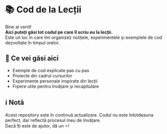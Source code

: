 # 📚 Cod de la Lecții

Bine ai venit!  
**Aici puteți găsi tot codul pe care îl scriu eu la lecții.**  
Este un loc în care îmi organizez notițele, experimentele și exemplele de cod dezvoltate în timpul orelor.

## 📁 Ce vei găsi aici

- Exemple de cod explicate pas cu pas  
- Proiecte din cadrul cursurilor  
- Experimente personale inspirate din lecții  
- Fișiere utile pentru învățare și recapitulare

## ℹ️ Notă

Acest repository este în continuă actualizare. Codul nu este întotdeauna perfect, dar reflectă procesul meu de învățare.  
Dacă îți este de ajutor, dă un ⭐!

